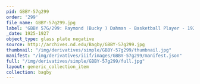 ```yaml
---
pid: GBBY-57g299
order: '299'
file_name: GBBY-57g299.jpg
label: 'GBBY 57G/299: Raymond (Bucky ) Dahman - Basketball Player - 1925-1927'
_date: 1925-1927
object_type: glass plate negative
source: http://archives.nd.edu/Bagby/GBBY-57g299.jpg
thumbnail: "/img/derivatives/simple/GBBY-57g299/thumbnail.jpg"
manifest: "/img/derivatives/iiif/images/GBBY-57g299/manifest.json"
full: "/img/derivatives/simple/GBBY-57g299/full.jpg"
layout: generic_collection_item
collection: bagby
---
```


